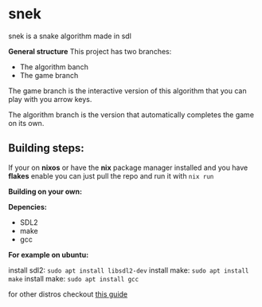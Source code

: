 # snek
snek is a snake algorithm made in sdl

**General structure**
This project has two branches:
- The algorithm banch
- The game branch

The game branch is the interactive version of this algorithm that you can play with you arrow keys.

The algorithm branch is the version that automatically completes the game on its own.

## Building steps:

If your on **nixos** or have the **nix** package manager installed and you have **flakes** enable you can just pull the repo and run it with `nix run`

**Building on your own:**

**Depencies:**
- SDL2
- make
- gcc

**For example on ubuntu:**

install sdl2:
`sudo apt install libsdl2-dev`
install make:
`sudo apt install make`
install make:
`sudo apt install gcc`

for other distros checkout [this guide](https://wiki.libsdl.org/SDL2/Installation)